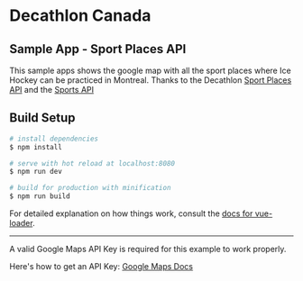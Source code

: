 # Decathlon Canada

## Sample App - Sport Places API

This sample apps shows the google map with all the sport places where Ice Hockey can be practiced in Montreal.
Thanks to the Decathlon [Sport Places API](https://developers.decathlon.com/sportplaces/) and the [Sports API](https://developers.decathlon.com/sportplaces/#sports)
## Build Setup

``` bash
# install dependencies
$ npm install

# serve with hot reload at localhost:8080
$ npm run dev

# build for production with minification
$ npm run build
```

For detailed explanation on how things work, consult the [docs for vue-loader](http://vuejs.github.io/vue-loader).

---
A valid Google Maps API Key is required for this example to work properly.

Here's how to get an API Key: [Google Maps Docs](https://developers.google.com/maps/documentation/embed/get-api-key)
